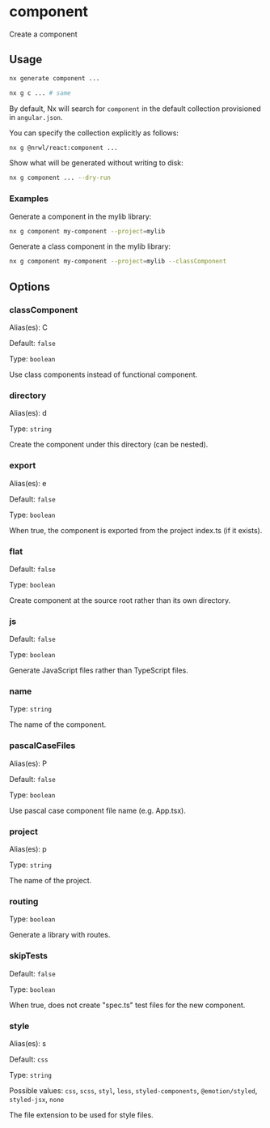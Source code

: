 # component

Create a component

## Usage

```bash
nx generate component ...
```

```bash
nx g c ... # same
```

By default, Nx will search for `component` in the default collection provisioned in `angular.json`.

You can specify the collection explicitly as follows:

```bash
nx g @nrwl/react:component ...
```

Show what will be generated without writing to disk:

```bash
nx g component ... --dry-run
```

### Examples

Generate a component in the mylib library:

```bash
nx g component my-component --project=mylib
```

Generate a class component in the mylib library:

```bash
nx g component my-component --project=mylib --classComponent
```

## Options

### classComponent

Alias(es): C

Default: `false`

Type: `boolean`

Use class components instead of functional component.

### directory

Alias(es): d

Type: `string`

Create the component under this directory (can be nested).

### export

Alias(es): e

Default: `false`

Type: `boolean`

When true, the component is exported from the project index.ts (if it exists).

### flat

Default: `false`

Type: `boolean`

Create component at the source root rather than its own directory.

### js

Default: `false`

Type: `boolean`

Generate JavaScript files rather than TypeScript files.

### name

Type: `string`

The name of the component.

### pascalCaseFiles

Alias(es): P

Default: `false`

Type: `boolean`

Use pascal case component file name (e.g. App.tsx).

### project

Alias(es): p

Type: `string`

The name of the project.

### routing

Type: `boolean`

Generate a library with routes.

### skipTests

Default: `false`

Type: `boolean`

When true, does not create "spec.ts" test files for the new component.

### style

Alias(es): s

Default: `css`

Type: `string`

Possible values: `css`, `scss`, `styl`, `less`, `styled-components`, `@emotion/styled`, `styled-jsx`, `none`

The file extension to be used for style files.
